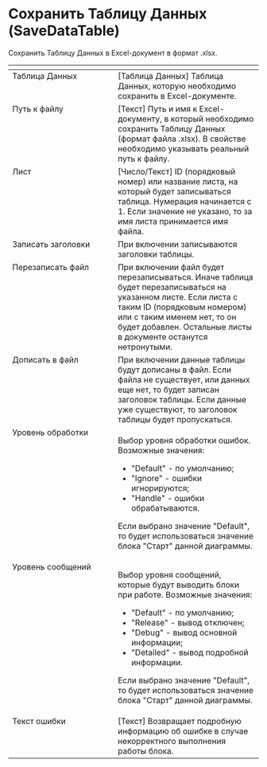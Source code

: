 # Сохранить Таблицу Данных (SaveDataTable)

Сохранить Таблицу Данных в Excel-документ в формат .xlsx.

<table data-header-hidden><thead><tr><th width="229" valign="top"></th><th width="318" valign="top"></th></tr></thead><tbody><tr><td valign="top">Таблица Данных</td><td valign="top">[Таблица Данных] Таблица Данных, которую необходимо сохранить в Excel-документе.</td></tr><tr><td valign="top">Путь к файлу</td><td valign="top">[Текст] Путь и имя к Excel-документу, в который необходимо сохранить Таблицу Данных (формат файла .xlsx). В свойстве необходимо указывать реальный путь к файлу.</td></tr><tr><td valign="top">Лист</td><td valign="top">[Число/Текст] ID (порядковый номер) или название листа, на который будет записываться таблица. Нумерация начинается с 1. Если значение не указано, то за имя листа принимается имя файла.</td></tr><tr><td valign="top">Записать заголовки</td><td valign="top">При включении записываются заголовки таблицы.</td></tr><tr><td valign="top">Перезаписать файл</td><td valign="top">При включении файл будет перезаписываться. Иначе таблица будет перезаписываться на указанном листе. Если листа с таким ID (порядковым номером) или с таким именем нет, то он будет добавлен. Остальные листы в документе останутся нетронутыми.</td></tr><tr><td valign="top">Дописать в файл</td><td valign="top">При включении данные таблицы будут дописаны в файл. Если файла не существует, или данных еще нет, то будет записан заголовок таблицы. Если данные уже существуют, то заголовок таблицы будет пропускаться.</td></tr><tr><td valign="top">Уровень обработки</td><td valign="top"><p>Выбор уровня обработки ошибок. Возможные значения: </p><ul><li>"Default" - по умолчанию; </li><li>"Ignore" - ошибки игнорируются; </li><li>"Handle" - ошибки обрабатываются. </li></ul><p>Если выбрано значение "Default", то будет использоваться значение блока "Старт" данной диаграммы.</p></td></tr><tr><td valign="top">Уровень сообщений</td><td valign="top"><p>Выбор уровня сообщений, которые будут выводить блоки при работе. Возможные значения: </p><ul><li>"Default" - по умолчанию; </li><li>"Release" - вывод отключен; </li><li>"Debug" - вывод основной информации; </li><li>"Detailed" - вывод подробной информации. </li></ul><p>Если выбрано значение "Default", то будет использоваться значение блока "Старт" данной диаграммы.</p></td></tr><tr><td valign="top">Текст ошибки</td><td valign="top">[Текст] Возвращает подробную информацию об ошибке в случае некорректного выполнения работы блока.</td></tr></tbody></table>
